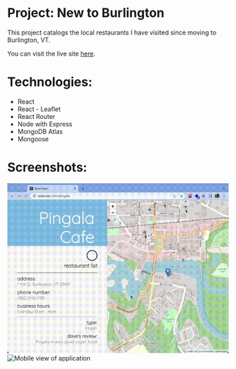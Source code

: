 # Project: New to Burlington

This project catalogs the local restaurants I have visited since moving to Burlington, VT.

You can visit the live site [here](https://new-to-burlington.vercel.app/).

# Technologies:

* React
* React - Leaflet
* React Router
* Node with Express
* MongoDB Atlas
* Mongoose

# Screenshots:

<img src="./readme_assets/desktop.gif" alt="Desktop view of application" title="Desktop View of Project">

<img src="./readme_assets/mobile.gif" alt="Mobile view of application" title="Mobile View of Project">

